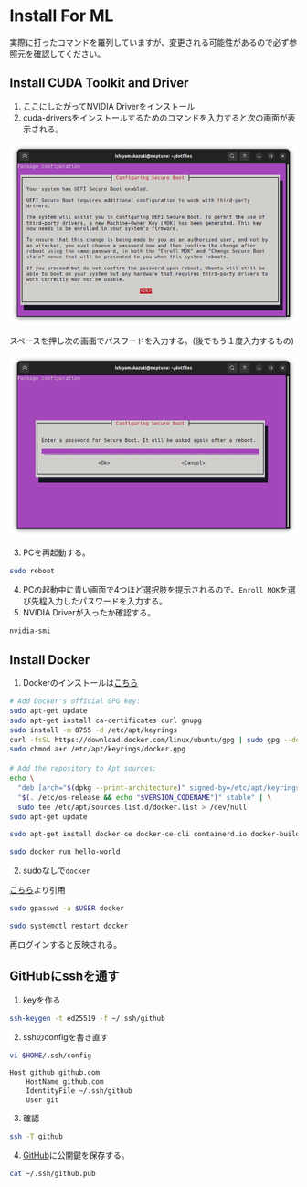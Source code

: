 # Install For ML
実際に打ったコマンドを羅列していますが、変更される可能性があるので必ず参照元を確認してください。
## Install CUDA Toolkit and Driver

1. [ここ](https://developer.nvidia.com/cuda-downloads)にしたがってNVIDIA Driverをインストール
2. cuda-driversをインストールするためのコマンドを入力すると次の画面が表示される。 

![config secure boot](../img/configuring_secure_boot.png)

スペースを押し次の画面でパスワードを入力する。(後でもう１度入力するもの)

![config secure boot password](../img/configuring_secure_boot_passowrd.png)

3. PCを再起動する。
```sh
sudo reboot
```
4. PCの起動中に青い画面で4つほど選択肢を提示されるので、`Enroll MOK`を選び先程入力したパスワードを入力する。
5. NVIDIA Driverが入ったか確認する。
```sh
nvidia-smi
```


## Install Docker

1. Dockerのインストールは[こちら](https://docs.docker.com/engine/install/ubuntu/#install-using-the-repository)
```sh
# Add Docker's official GPG key:
sudo apt-get update
sudo apt-get install ca-certificates curl gnupg
sudo install -m 0755 -d /etc/apt/keyrings
curl -fsSL https://download.docker.com/linux/ubuntu/gpg | sudo gpg --dearmor -o /etc/apt/keyrings/docker.gpg
sudo chmod a+r /etc/apt/keyrings/docker.gpg

# Add the repository to Apt sources:
echo \
  "deb [arch="$(dpkg --print-architecture)" signed-by=/etc/apt/keyrings/docker.gpg] https://download.docker.com/linux/ubuntu \
  "$(. /etc/os-release && echo "$VERSION_CODENAME")" stable" | \
  sudo tee /etc/apt/sources.list.d/docker.list > /dev/null
sudo apt-get update
```
```sh
sudo apt-get install docker-ce docker-ce-cli containerd.io docker-buildx-plugin docker-compose-plugin
```
```sh
sudo docker run hello-world
```

2. sudoなしで`docker`

[こちら](https://qiita.com/DQNEO/items/da5df074c48b012152ee)より引用
```sh
sudo gpasswd -a $USER docker
```
```sh
sudo systemctl restart docker
```
再ログインすると反映される。

## GitHubにsshを通す
1. keyを作る
```sh
ssh-keygen -t ed25519 -f ~/.ssh/github
```
2. sshのconfigを書き直す
```sh
vi $HOME/.ssh/config
```
```
Host github github.com
	HostName github.com
	IdentityFile ~/.ssh/github
	User git
```
3. 確認
```sh
ssh -T github
```
4. [GitHub](https://github.com/settings/keys)に公開鍵を保存する。
```sh
cat ~/.ssh/github.pub
```
